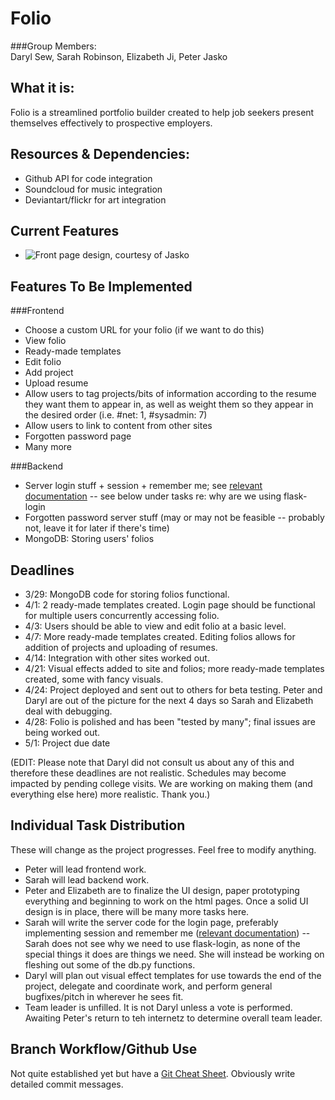 Folio
=========
###Group Members:  
Daryl Sew, Sarah Robinson, Elizabeth Ji, Peter Jasko  

What it is:  
-----------
Folio is a streamlined portfolio builder created to help job seekers present themselves effectively to prospective employers.  

Resources & Dependencies:
------------------------
*   Github API for code integration  
*   Soundcloud for music integration
*   Deviantart/flickr for art integration

Current Features
----------------
*   ![Front page design](http://i1322.photobucket.com/albums/u568/Daryl_LikeaBoshkosh/ScreenShot2013-03-25at105308PM1_zpsb15aa15b.png), courtesy of Jasko   

Features To Be Implemented
--------------------------

###Frontend  
*   Choose a custom URL for your folio (if we want to do this)  
*   View folio  
*   Ready-made templates
*   Edit folio  
*   Add project  
*   Upload resume  
*   Allow users to tag projects/bits of information according to the resume they want them to appear in, as well as weight them so they appear in the desired order (i.e. #net: 1, #sysadmin: 7)  
*   Allow users to link to content from other sites  
*   Forgotten password page  
*   Many more

###Backend  
*   Server login stuff + session + remember me; see [relevant documentation](http://pythonhosted.org/Flask-Login/) -- see below under tasks re: why are we using flask-login
*   Forgotten password server stuff (may or may not be feasible -- probably not, leave it for later if there's time)
*   MongoDB: Storing users' folios

Deadlines
---------

*    3/29: MongoDB code for storing folios functional.  
*    4/1: 2 ready-made templates created. Login page should be functional for multiple users concurrently accessing folio. 
*    4/3: Users should be able to view and edit folio at a basic level.  
*    4/7: More ready-made templates created. Editing folios allows for addition of projects and uploading of resumes.  
*    4/14: Integration with other sites worked out.
*    4/21: Visual effects added to site and folios; more ready-made templates created, some with fancy visuals.  
*    4/24: Project deployed and sent out to others for beta testing. Peter and Daryl are out of the picture for the next 4 days so Sarah and Elizabeth deal with debugging.
*    4/28: Folio is polished and has been "tested by many"; final issues are being worked out.  
*    5/1: Project due date  

(EDIT: Please note that Daryl did not consult us about any of this and therefore these deadlines are not realistic. Schedules may become impacted by pending college visits. We are working on making them (and everything else here) more realistic. Thank you.)

Individual Task Distribution
----------------------------
These will change as the project progresses. Feel free to modify anything. 
*   Peter will lead frontend work.
*   Sarah will lead backend work.
*   Peter and Elizabeth are to finalize the UI design, paper prototyping everything and beginning to work on the html pages. Once a solid UI design is in place, there will be many more tasks here.  
*   Sarah will write the server code for the login page, preferably implementing session and remember me ([relevant documentation](http://pythonhosted.org/Flask-Login/)) -- Sarah does not see why we need to use flask-login, as none of the special things it does are things we need. She will instead be working on fleshing out some of the db.py functions. 
*   Daryl will plan out visual effect templates for use towards the end of the project, delegate and coordinate work, and perform general bugfixes/pitch in wherever he sees fit.
*   Team leader is unfilled. It is not Daryl unless a vote is performed. Awaiting Peter's return to teh internetz to determine overall team leader.

Branch Workflow/Github Use
--------------------------
Not quite established yet but have a [Git Cheat Sheet](http://byte.kde.org/~zrusin/git/git-cheat-sheet-medium.png). Obviously write detailed commit messages.  
